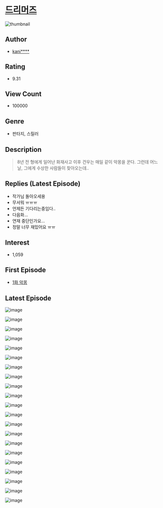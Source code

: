 # [드리머즈](https://comic.naver.com/bestChallenge/list?titleId=710723)
![thumbnail](https://image-comic.pstatic.net/user_contents_data/challenge_comic/2020/01/30/301979/thumbnail_202x164d55307f6_f505_4cb2_8c1c_2f516372c29c_00002306.JPEG)

## Author
- [kani****](https://comic.naver.com/artistTitle?id=301979)

## Rating
- 9.31

## View Count
- 100000

## Genre
- 판타지, 스릴러

## Description
> 8년 전 형에게 일어난 화재사고 이후 건우는 매일 같이 악몽을 꾼다. 그런데 어느 날, 그에게 수상한 사람들이 찾아오는데..

## Replies (Latest Episode)
- 작가님 돌아오세용
- 무서워 ㅠㅠㅠ
- 언제든 기다리는중임다..
- 다음화...
- 연재 중단인가요...
- 정말 너무 재밌어요 ㅠㅠ

## Interest
- 1,059

## First Episode
- [1화 악몽](https://comic.naver.com/bestChallenge/detail?titleId=710723&no=6)

## Latest Episode
![image](https://image-comic.pstatic.net/user_contents_data/challenge_comic/2020/08/25/301979/upload_7305463333893779761.jpeg)

![image](https://image-comic.pstatic.net/user_contents_data/challenge_comic/2020/08/25/301979/upload_3833460915508098149.jpeg)

![image](https://image-comic.pstatic.net/user_contents_data/challenge_comic/2020/08/25/301979/upload_7220730586940662833.jpeg)

![image](https://image-comic.pstatic.net/user_contents_data/challenge_comic/2020/08/25/301979/upload_7291949460550137910.jpeg)

![image](https://image-comic.pstatic.net/user_contents_data/challenge_comic/2020/08/25/301979/upload_7004285126007075120.jpeg)

![image](https://image-comic.pstatic.net/user_contents_data/challenge_comic/2020/08/25/301979/upload_7293686675232010808.jpeg)

![image](https://image-comic.pstatic.net/user_contents_data/challenge_comic/2020/08/25/301979/upload_3835156357458507364.jpeg)

![image](https://image-comic.pstatic.net/user_contents_data/challenge_comic/2020/08/25/301979/upload_7089900810814973494.jpeg)

![image](https://image-comic.pstatic.net/user_contents_data/challenge_comic/2020/08/25/301979/upload_4122870869399986744.jpeg)

![image](https://image-comic.pstatic.net/user_contents_data/challenge_comic/2020/08/25/301979/upload_3906983943847819056.jpeg)

![image](https://image-comic.pstatic.net/user_contents_data/challenge_comic/2020/08/25/301979/upload_7075267372658079588.jpeg)

![image](https://image-comic.pstatic.net/user_contents_data/challenge_comic/2020/08/25/301979/upload_3544668679586789218.jpeg)

![image](https://image-comic.pstatic.net/user_contents_data/challenge_comic/2020/08/25/301979/upload_7293638082005776482.jpeg)

![image](https://image-comic.pstatic.net/user_contents_data/challenge_comic/2020/08/25/301979/upload_3703478836306457908.jpeg)

![image](https://image-comic.pstatic.net/user_contents_data/challenge_comic/2020/08/25/301979/upload_3977015167282133302.jpeg)

![image](https://image-comic.pstatic.net/user_contents_data/challenge_comic/2020/08/25/301979/upload_3906928087831831092.jpeg)

![image](https://image-comic.pstatic.net/user_contents_data/challenge_comic/2020/08/25/301979/upload_7147600952640811576.jpeg)

![image](https://image-comic.pstatic.net/user_contents_data/challenge_comic/2020/08/25/301979/upload_4120905148616749876.jpeg)

![image](https://image-comic.pstatic.net/user_contents_data/challenge_comic/2020/08/25/301979/upload_3616734894448851252.jpeg)

![image](https://image-comic.pstatic.net/user_contents_data/challenge_comic/2020/08/25/301979/upload_3919874647498175281.jpeg)

![image](https://image-comic.pstatic.net/user_contents_data/challenge_comic/2020/08/25/301979/upload_3906647488239658296.jpeg)
